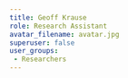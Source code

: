 ```yaml
---
title: Geoff Krause
role: Research Assistant
avatar_filename: avatar.jpg
superuser: false
user_groups:
 - Researchers
---
```

